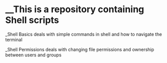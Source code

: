 # __This is a repository containing Shell scripts

_Shell Basics deals with simple commands in shell and how to navigate the terminal

_Shell Permissions deals with changing file permissions and ownership between users and groups
